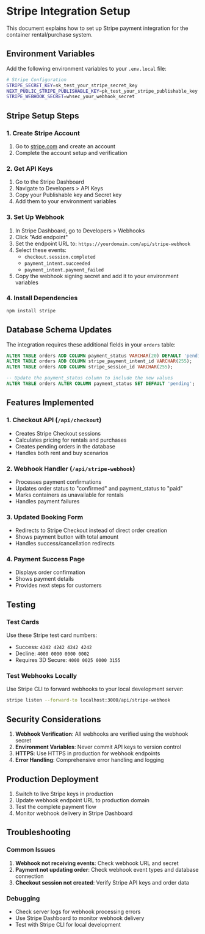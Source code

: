 # Stripe Integration Setup

This document explains how to set up Stripe payment integration for the container rental/purchase system.

## Environment Variables

Add the following environment variables to your `.env.local` file:

```bash
# Stripe Configuration
STRIPE_SECRET_KEY=sk_test_your_stripe_secret_key
NEXT_PUBLIC_STRIPE_PUBLISHABLE_KEY=pk_test_your_stripe_publishable_key
STRIPE_WEBHOOK_SECRET=whsec_your_webhook_secret
```

## Stripe Setup Steps

### 1. Create Stripe Account
1. Go to [stripe.com](https://stripe.com) and create an account
2. Complete the account setup and verification

### 2. Get API Keys
1. Go to the Stripe Dashboard
2. Navigate to Developers > API Keys
3. Copy your Publishable key and Secret key
4. Add them to your environment variables

### 3. Set Up Webhook
1. In Stripe Dashboard, go to Developers > Webhooks
2. Click "Add endpoint"
3. Set the endpoint URL to: `https://yourdomain.com/api/stripe-webhook`
4. Select these events:
   - `checkout.session.completed`
   - `payment_intent.succeeded`
   - `payment_intent.payment_failed`
5. Copy the webhook signing secret and add it to your environment variables

### 4. Install Dependencies
```bash
npm install stripe
```

## Database Schema Updates

The integration requires these additional fields in your `orders` table:

```sql
ALTER TABLE orders ADD COLUMN payment_status VARCHAR(20) DEFAULT 'pending';
ALTER TABLE orders ADD COLUMN stripe_payment_intent_id VARCHAR(255);
ALTER TABLE orders ADD COLUMN stripe_session_id VARCHAR(255);

-- Update the payment_status column to include the new values
ALTER TABLE orders ALTER COLUMN payment_status SET DEFAULT 'pending';
```

## Features Implemented

### 1. Checkout API (`/api/checkout`)
- Creates Stripe Checkout sessions
- Calculates pricing for rentals and purchases
- Creates pending orders in the database
- Handles both rent and buy scenarios

### 2. Webhook Handler (`/api/stripe-webhook`)
- Processes payment confirmations
- Updates order status to "confirmed" and payment_status to "paid"
- Marks containers as unavailable for rentals
- Handles payment failures

### 3. Updated Booking Form
- Redirects to Stripe Checkout instead of direct order creation
- Shows payment button with total amount
- Handles success/cancellation redirects

### 4. Payment Success Page
- Displays order confirmation
- Shows payment details
- Provides next steps for customers

## Testing

### Test Cards
Use these Stripe test card numbers:
- Success: `4242 4242 4242 4242`
- Decline: `4000 0000 0000 0002`
- Requires 3D Secure: `4000 0025 0000 3155`

### Test Webhooks Locally
Use Stripe CLI to forward webhooks to your local development server:

```bash
stripe listen --forward-to localhost:3000/api/stripe-webhook
```

## Security Considerations

1. **Webhook Verification**: All webhooks are verified using the webhook secret
2. **Environment Variables**: Never commit API keys to version control
3. **HTTPS**: Use HTTPS in production for webhook endpoints
4. **Error Handling**: Comprehensive error handling and logging

## Production Deployment

1. Switch to live Stripe keys in production
2. Update webhook endpoint URL to production domain
3. Test the complete payment flow
4. Monitor webhook delivery in Stripe Dashboard

## Troubleshooting

### Common Issues

1. **Webhook not receiving events**: Check webhook URL and secret
2. **Payment not updating order**: Check webhook event types and database connection
3. **Checkout session not created**: Verify Stripe API keys and order data

### Debugging

- Check server logs for webhook processing errors
- Use Stripe Dashboard to monitor webhook delivery
- Test with Stripe CLI for local development
